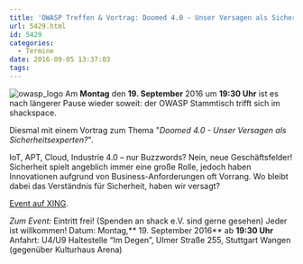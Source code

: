 ```yaml
---
title: 'OWASP Treffen & Vortrag: Doomed 4.0 - Unser Versagen als Sicherheitsexperten?'
url: 5429.html
id: 5429
categories:
  - Termine
date: 2016-09-05 13:37:03
tags:
---
```


![owasp_logo](https://blog.shackspace.de/wp-content/uploads/2014/04/owasp_logo-150x150.png) Am **Montag** den **19\. September** 2016 um **19:30 Uhr** ist es nach längerer Pause wieder soweit: der OWASP Stammtisch trifft sich im shackspace.

Diesmal mit einem Vortrag zum Thema "_Doomed 4.0 - Unser Versagen als Sicherheitsexperten?_".

IoT, APT, Cloud, Industrie 4.0 – nur Buzzwords? Nein, neue Geschäftsfelder! Sicherheit spielt angeblich immer eine große Rolle, jedoch haben Innovationen aufgrund von Business-Anforderungen oft Vorrang. Wo bleibt dabei das Verständnis für Sicherheit, haben wir versagt?

[Event auf XING](https://www.xing.com/events/owasp-stammtisch-stuttgart-vortrag-1713207).

_Zum Event:_
Eintritt frei! (Spenden an shack e.V. sind gerne gesehen) Jeder ist willkommen!
Datum: Montag,** 19\. September 2016** ab **19:30 Uhr**
Anfahrt: U4/U9 Haltestelle “Im Degen”, Ulmer Straße 255, Stuttgart Wangen (gegenüber Kulturhaus Arena)
